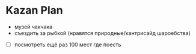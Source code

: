 # Kazan Plan

- музей чакчака
- съездить за рыбкой (нравятся природные/кантрисайд шароебства)
- [ ] посмотреть ещё раз 100 мест где поесть